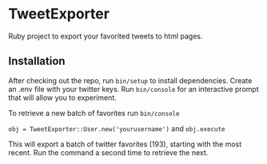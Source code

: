 # TweetExporter

Ruby project to export your favorited tweets to html pages.
 
## Installation

After checking out the repo, run `bin/setup` to install dependencies. 
Create an .env file with your twitter keys.
Run `bin/console` for an interactive prompt that will allow you to experiment.

To retrieve a new batch of favorites
run `bin/console`

`obj = TweetExporter::User.new('yourusername')` and `obj.execute`

This will export a batch of twitter favorites (193), starting with the most recent. Run the command a second time to retrieve the next. 

<!-- Add this line to your application's Gemfile:

```ruby
gem 'tweet_exporter'
```

And then execute:

    $ bundle

Or install it yourself as:

    $ gem install tweet

## Usage

TODO: Write usage instructions here

## Development

After checking out the repo, run `bin/setup` to install dependencies. Then, run `rake test` to run the tests. You can also run `bin/console` for an interactive prompt that will allow you to experiment.

To install this gem onto your local machine, run `bundle exec rake install`. To release a new version, update the version number in `version.rb`, and then run `bundle exec rake release`, which will create a git tag for the version, push git commits and tags, and push the `.gem` file to [rubygems.org](https://rubygems.org).

## Contributing

Bug reports and pull requests are welcome on GitHub at https://github.com/[USERNAME]/tweet.


## License

The gem is available as open source under the terms of the [MIT License](http://opensource.org/licenses/MIT).

 -->